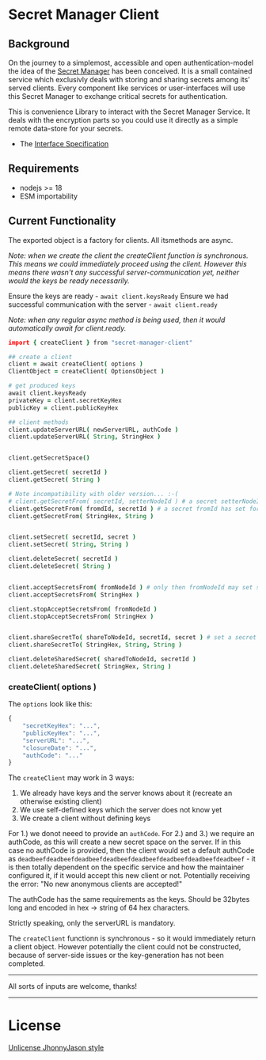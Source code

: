 # Secret Manager Client 

## Background
On the journey to a simplemost, accessible and open authentication-model the idea of the [Secret Manager](https://hackmd.io/PZjpRfzPSBCqS-8K54x2jA?view) has been conceived. It is a small contained service which exclusivly deals with storing and sharing secrets among its' served clients. Every component like services or user-interfaces will use this Secret Manager to exchange critical secrets for authentication.

This is convenience Library to interact with the Secret Manager Service. It deals with the encryption parts so you could use it directly as a simple remote data-store for your secrets.

- The [Interface Specification](https://hackmd.io/EtJSEnxjTVOOvRJdWGJlYw?view)

Requirements
---------------------
- nodejs >= 18
- ESM importability

Current Functionality
---------------------

The exported object is a factory for clients. All itsmethods are async.

*Note: when we create the client the createClient function is synchronous. This means we could immediately proceed using the client. However this means there wasn't any successful server-communication yet, neither would the keys be ready necessarily.*

Ensure the keys are ready - `await client.keysReady`
Ensure we had successful communication with the server - `await client.ready`

*Note: when any regular async method is being used, then it would automatically await for client.ready.*

```coffeescript
import { createClient } from "secret-manager-client"

## create a client
client = await createClient( options )
ClientObject = createClient( OptionsObject )

# get produced keys
await client.keysReady
privateKey = client.secretKeyHex
publicKey = client.publicKeyHex

## client methods
client.updateServerURL( newServerURL, authCode )
client.updateServerURL( String, StringHex )


client.getSecretSpace()

client.getSecret( secretId )
client.getSecret( String )

# Note incompatibility with older version... :-(
# client.getSecretFrom( secretId, setterNodeId ) # a secret setterNodeId has set for us - this is the old version
client.getSecretFrom( fromdId, secretId ) # a secret fromId has set for us
client.getSecretFrom( StringHex, String )


client.setSecret( secretId, secret )
client.setSecret( String, String )

client.deleteSecret( secretId )
client.deleteSecret( String )


client.acceptSecretsFrom( fromNodeId ) # only then fromNodeId may set secrets for us
client.acceptSecretsFrom( StringHex )

client.stopAcceptSecretsFrom( fromNodeId )
client.stopAcceptSecretsFrom( StringHex )


client.shareSecretTo( shareToNodeId, secretId, secret ) # set a secret for shareToNodeId
client.shareSecretTo( StringHex, String, String )

client.deleteSharedSecret( sharedToNodeId, secretId )
client.deleteSharedSecret( StringHex, String )
```

### createClient( options )
The `options` look like this:
```js
{
    "secretKeyHex": "...",
    "publicKeyHex": "...",
    "serverURL": "...",
    "closureDate": "...",
    "authCode": "..."
}
```

The `createClient` may work in 3 ways:

1. We already have keys and the server knows about it (recreate an otherwise existing client)
2. We use self-defined keys which the server does not know yet 
3. We create a client without defining keys


For 1.) we donot neeed to provide an `authCode`. For 2.) and 3.) we require an authCode, as this will create a new secret space on the server. If in this case no authCode is provided, then the client would set a default authCode as `deadbeefdeadbeefdeadbeefdeadbeefdeadbeefdeadbeefdeadbeefdeadbeef` - it is then totally dependent on the specific service and how the maintainer configured it, if it would accept this new client or not. Potentially receiving the error: "No new anonymous clients are accepted!"


The authCode has the same requirements as the keys. Should be 32bytes long and encoded in hex -> string of 64 hex characters.

Strictly speaking, only the serverURL is mandatory.

The `createClient` functionn is synchronous - so it would immediately return a client object. However potentially the client could not be constructed, because of server-side issues or the key-generation has not been completed. 


---

All sorts of inputs are welcome, thanks!

---

# License

[Unlicense JhonnyJason style](https://hackmd.io/nCpLO3gxRlSmKVG3Zxy2hA?view)
